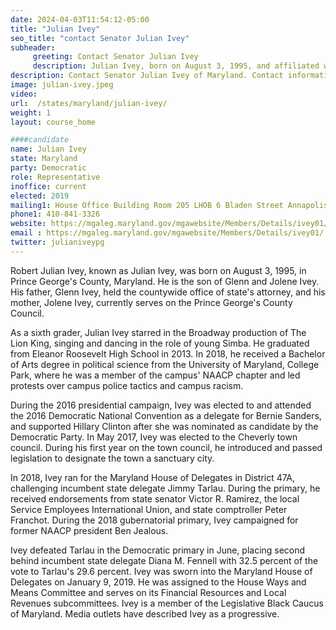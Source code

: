 ```yaml
---
date: 2024-04-03T11:54:12-05:00
title: "Julian Ivey"
seo_title: "contact Senator Julian Ivey"
subheader:
     greeting: Contact Senator Julian Ivey
     description: Julian Ivey, born on August 3, 1995, and affiliated with the Democratic Party, is an American politician serving as a member of the Maryland House of Delegates, representing District 47A. He assumed office on January 9, 2019.
description: Contact Senator Julian Ivey of Maryland. Contact information for Julian Ivey includes email address, phone number, and mailing address.
image: julian-ivey.jpeg
video:
url:  /states/maryland/julian-ivey/
weight: 1
layout: course_home

####candidate
name: Julian Ivey
state: Maryland
party: Democratic
role: Representative
inoffice: current
elected: 2019
mailing1: House Office Building Room 205 LHOB 6 Bladen Street Annapolis, MD 21401
phone1: 410-841-3326
website: https://mgaleg.maryland.gov/mgawebsite/Members/Details/ivey01/
email : https://mgaleg.maryland.gov/mgawebsite/Members/Details/ivey01/
twitter: julianiveypg
---
```


Robert Julian Ivey, known as Julian Ivey, was born on August 3, 1995, in Prince George's County, Maryland. He is the son of Glenn and Jolene Ivey. His father, Glenn Ivey, held the countywide office of state's attorney, and his mother, Jolene Ivey, currently serves on the Prince George's County Council.

As a sixth grader, Julian Ivey starred in the Broadway production of The Lion King, singing and dancing in the role of young Simba. He graduated from Eleanor Roosevelt High School in 2013. In 2018, he received a Bachelor of Arts degree in political science from the University of Maryland, College Park, where he was a member of the campus' NAACP chapter and led protests over campus police tactics and campus racism.

During the 2016 presidential campaign, Ivey was elected to and attended the 2016 Democratic National Convention as a delegate for Bernie Sanders, and supported Hillary Clinton after she was nominated as candidate by the Democratic Party. In May 2017, Ivey was elected to the Cheverly town council. During his first year on the town council, he introduced and passed legislation to designate the town a sanctuary city.

In 2018, Ivey ran for the Maryland House of Delegates in District 47A, challenging incumbent state delegate Jimmy Tarlau. During the primary, he received endorsements from state senator Victor R. Ramirez, the local Service Employees International Union, and state comptroller Peter Franchot. During the 2018 gubernatorial primary, Ivey campaigned for former NAACP president Ben Jealous.

Ivey defeated Tarlau in the Democratic primary in June, placing second behind incumbent state delegate Diana M. Fennell with 32.5 percent of the vote to Tarlau's 29.6 percent. Ivey was sworn into the Maryland House of Delegates on January 9, 2019. He was assigned to the House Ways and Means Committee and serves on its Financial Resources and Local Revenues subcommittees. Ivey is a member of the Legislative Black Caucus of Maryland. Media outlets have described Ivey as a progressive.
